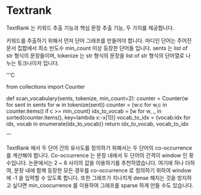 # Textrank



TextRank 는 키워드 추출 기능과 핵심 문장 추출 기능, 두 가지를 제공합니다. 

키워드를 추출하기 위해서 먼저 단어 그래프를 만들어야 합니다. 
마디인 단어는 주어진 문서 집합에서 최소 빈도수 min_count 이상 등장한 단어들 입니다. 
sents 는 list of str 형식의 문장들이며, tokenize 는 str 형식의 문장을 list of str 형식의 단어열로 나누는 토크나이저 입니다.

'''C

  from collections import Counter

  def scan_vocabulary(sents, tokenize, min_count=2):
    counter = Counter(w for sent in sents for w in tokenize(sent))
    counter = {w:c for w,c in counter.items() if c >= min_count}
    idx_to_vocab = [w for w, _ in sorted(counter.items(), key=lambda x:-x[1])]
    vocab_to_idx = {vocab:idx for idx, vocab in enumerate(idx_to_vocab)}
    return idx_to_vocab, vocab_to_idx
    
 '''
    
TextRank 에서 두 단어 간의 유사도를 정의하기 위해서는 두 단어의 co-occurrence 를 계산해야 합니다. 
Co-occurrence 는 문장 내에서 두 단어의 간격이 window 인 횟수입니다. 논문에서는 2 ~ 8 사이의 값을 이용하기를 추천하였습니다. 
여기에 하나 더하여, 문장 내에 함께 등장한 모든 경우를 co-occurrence 로 정의하기 위하여 window 에 -1 을 입력할 수 있도록 합니다. 
또한 그래프가 지나치게 dense 해지는 것을 방지하고 싶다면 min_coocurrence 를 이용하여 그래프를 sparse 하게 만들 수도 있습니다.

